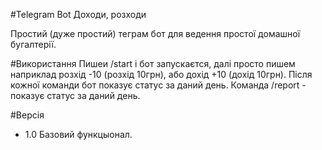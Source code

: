 #Telegram Bot Доходи, розходи

Простий (дуже простий) теграм бот для ведення простої домашної бугалтерії.

#Використання
Пишеи /start і бот запускаєтся, далі просто пишем наприклад розхід -10  (розхід 10грн), або дохід +10 (дохід 10грн). Після кожної команди бот показує статус за даний день.
Команда /report - показує статус за даний день.

#Версія
- 1.0 Базовий функцыонал.